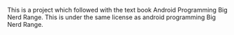 This is a project which followed with the text book Android Programming Big Nerd Range.
This is under the same license as android programming Big Nerd Range.
